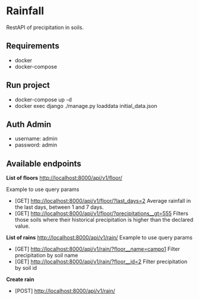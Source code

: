 Rainfall
========
RestAPI of precipitation in soils.

Requirements
------------
- docker
- docker-compose

Run project
------------
- docker-compose up -d
- docker exec django ./manage.py loaddata initial_data.json

Auth Admin
----------
- username: admin
- password: admin

Available endpoints
-------------------

**List of floors**
[http://localhost:8000/api/v1/floor/](http://localhost:8000/api/v1/floor/)

Example to use query params
- [GET] [http://localhost:8000/api/v1/floor/?last_days=2](http://localhost:8000/api/v1/floor/?last_days=2) Average rainfall in the last days, between 1 and 7 days.
- [GET] [http://localhost:8000/api/v1/floor/?precipitations__gt=555](http://localhost:8000/api/v1/floor/?precipitations__gt=555) Filters those soils where their historical precipitation is higher than the declared value.


**List of rains**
[http://localhost:8000/api/v1/rain/](http://localhost:8000/api/v1/rain/)
Example to use query params
- [GET] [http://localhost:8000/api/v1/rain/?floor__name=campo1](http://localhost:8000/api/v1/rain/?floor__name=campo1) Filter precipitation by soil name
- [GET] [http://localhost:8000/api/v1/rain/?floor__id=2](http://localhost:8000/api/v1/rain/?floor__id=2) Filter precipitation by soil id


**Create rain**
- [POST] [http://localhost:8000/api/v1/rain/](http://localhost:8000/api/v1/rain/)
